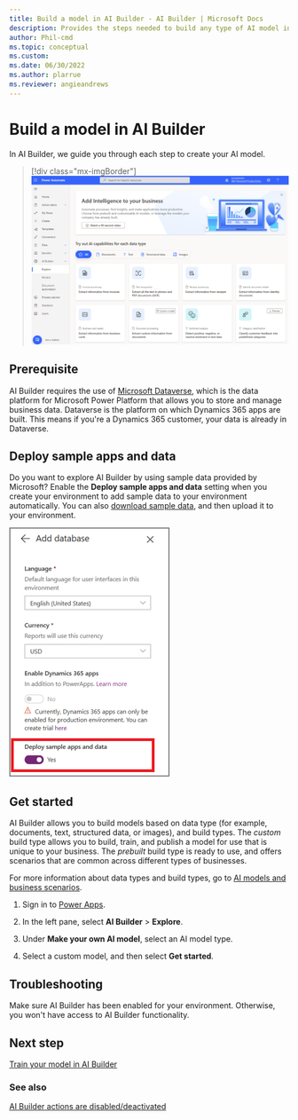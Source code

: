 ```yaml
---
title: Build a model in AI Builder - AI Builder | Microsoft Docs
description: Provides the steps needed to build any type of AI model in AI Builder. This topic will get you started. 
author: Phil-cmd
ms.topic: conceptual
ms.custom: 
ms.date: 06/30/2022
ms.author: plarrue
ms.reviewer: angieandrews
---
```


# Build a model in AI Builder

In AI Builder, we guide you through each step to create your AI model.

> [!div class="mx-imgBorder"]
> ![Screenshot of the Explore screen.](media/ai-builder-home.png "Explore screen")

## Prerequisite

AI Builder requires the use of [Microsoft Dataverse](/powerapps/maker/common-data-service/data-platform-intro), which is the data platform for Microsoft Power Platform that allows you to store and manage business data. Dataverse is the platform on which Dynamics 365 apps are built. This means if you're a Dynamics 365 customer, your data is already in Dataverse.

## Deploy sample apps and data

Do you want to explore AI Builder by using sample data provided by Microsoft? Enable the **Deploy sample apps and data** setting when you create your environment to add sample data to your environment automatically. You can also [download sample data](samples.md), and then upload it to your environment.

![Deploy sample aps and data setting.](media/deploy-samples-setting.png "Deploy sample apps and data setting")

## Get started

AI Builder allows you to build models based on data type (for example, documents, text, structured data, or images), and build types. The *custom* build type allows you to build, train, and publish a model for use that is unique to your business. The *prebuilt* build type is ready to use, and offers scenarios that are common across different types of businesses.

For more information about data types and build types, go to [AI models and business scenarios](model-types.md).

1. Sign in to [Power Apps](https://make.powerapps.com).

1. In the left pane, select **AI Builder** > **Explore**.

1. Under **Make your own AI model**, select an AI model type.

1. Select a custom model, and then select **Get started**.

## Troubleshooting

Make sure AI Builder has been enabled for your environment. Otherwise, you won't have access to AI Builder functionality.

## Next step

[Train your model in AI Builder](train-model.md)

### See also

[AI Builder actions are disabled/deactivated](/troubleshoot/power-platform/ai-builder/aibuilder-actions-are-disabled-deactivated)
